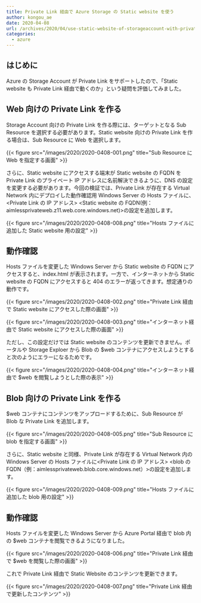 ```yaml
---
title: Private Link 経由で Azure Storage の Static website を使う
author: kongou_ae
date: 2020-04-08
url: /archives/2020/04/use-static-website-of-storageaccount-with-privatelink
categories:
  - azure
---
```


## はじめに

Azure の Storage Account が Private Link をサポートしたので、「Static website も Private Link 経由で動くのか」という疑問を評価してみました。

## Web 向けの Private Link を作る

Storage Account 向けの Private Link を作る際には、ターゲットとなる Sub Resource を選択する必要があります。Static website 向けの Private Link を作る場合は、Sub Resource に Web を選択します。

{{< figure src="/images/2020/2020-0408-001.png" title="Sub Resource に Web を指定する画面" >}}

さらに、Static website にアクセスする端末が Static website の FQDN を Private Link のプライベート IP アドレスに名前解決できるように、DNS の設定を変更する必要があります。今回の検証では、Private Link が存在する Virtual Network 内にデプロイした動作確認用 Windows Server の Hosts ファイルに、<Private Link の IP アドレス> <Static website の FQDN(例：aimlessprivateweb.z11.web.core.windows.net)>の設定を追加します。

{{< figure src="/images/2020/2020-0408-008.png" title="Hosts ファイルに追加した Static website 用の設定" >}}

## 動作確認

Hosts ファイルを変更した Windows Server から Static website の FQDN にアクセスすると、index.html が表示されます。一方で、インターネットから Static website の FQDN にアクセスすると 404 のエラーが返ってきます。想定通りの動作です。

{{< figure src="/images/2020/2020-0408-002.png" title="Private Link 経由で Static website にアクセスした際の画面" >}}

{{< figure src="/images/2020/2020-0408-003.png" title="インターネット経由で Static website にアクセスした際の画面" >}}

ただし、この設定だけでは Static website のコンテンツを更新できません。ポータルや Storage Exploer から Blob の $web コンテナにアクセスしようとすると次のようにエラーになるためです。

{{< figure src="/images/2020/2020-0408-004.png" title="インターネット経由で $web を閲覧しようとした際の表示" >}}

## Blob 向けの Private Link を作る

$web コンテナにコンテンツをアップロードするために、Sub Resource が Blob な Private Link を追加します。

{{< figure src="/images/2020/2020-0408-005.png" title="Sub Resource に blob を指定する画面" >}}

さらに、Static website と同様、Private Link が存在する Virtual Network 内の Windows Server の Hosts ファイルに<Private Link の IP アドレス> <blob の FQDN（例：aimlessprivateweb.blob.core.windows.net）>の設定を追加します。

{{< figure src="/images/2020/2020-0408-009.png" title="Hosts ファイルに追加した blob 用の設定" >}}


## 動作確認

Hosts ファイルを変更した Windows Server から Azure Portal 経由で blob 内の $web コンテナを閲覧できるようになりました。

{{< figure src="/images/2020/2020-0408-006.png" title="Private Link 経由で $web を閲覧した際の画面" >}}

これで Private Link 経由で Static Website のコンテンツを更新できます。

{{< figure src="/images/2020/2020-0408-007.png" title="Private Link 経由で更新したコンテンツ" >}}

